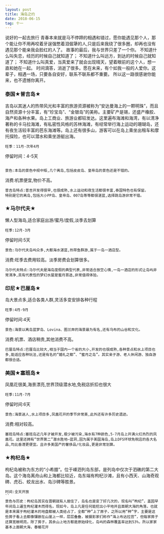 ```yaml
---
layout: post
title: 海岛之约
date: 2018-06-15
tag: 十一
---
```

  说好的一起去旅行
  青春本来就是马不停蹄的相遇和错过，愿你能遇见那个人，那个能让你不用再咬着牙逞强憋着泪倔犟的人,只是后来我绕了很多圈，却再也没有遇见那个能亲我会脸红的人了。
  故事的最后，我与世界只差了一个你。
  不知道什么叫失恋，经历的时候自己就知道了；
  不知道什么叫远方，到达的时候自己就知道了；
  不知道什么叫真爱，当真爱来了就会出现晴天，望着眼前的这个人，想一直和她在一起。
  时间滴答，消逝了很多。愿在未来，有个如我一般的人爱你。这辈子，相遇一场，只要各自安好，联系不联系都不重要。
  所以这一路很感谢你能来，也不遗憾你离开。 
### 泰国★普吉岛★
吉岛以其迷人的热带风光和丰富的旅游资源被称为“安达曼海上的一颗明珠”，而且自然资源十分丰富，有“珍宝岛”、“金银岛”的美称。主要矿产是锡，还盛产橡胶、海产和各种水果。岛上工商业、旅游业都较发达。这里遍布海滩和海湾，有以清净著称的卡马拉海滩，有私密性风格的苏林海滩，有经常举行海上运动的珊瑚岛，还有夜生活较丰富的芭东海滩等。岛上还有很多山，游客可以在岛上乘坐出租车和摩托探险，也可以潜水和乘坐游艇出海。
```
旺季：11月-次年4月
```
停留时间：4-5天
```

景色:本岛的景色中规中矩,几个离岛,包括皮皮岛、皇帝岛的景色还是不错的。
```
消费:机票便宜,物价不高。
```
普吉岛特点:普吉开发得很早,也很成熟,水上运动和夜生活都很丰富,泰国特色也有保留。
特别是它的离岛,包括大小PP岛、皇帝岛、007岛等等都很湛蓝,选择跳岛游非常不错。

```
### ★马尔代夫★

懒人型海岛,适合家庭出游/蜜月/度假,淡季去划算
```
旺季:12月-3月
```
停留时间:5天
```
景色:马尔代夫岛屿众多,大都海水湛蓝,热带鱼群游,属于一岛一酒店型。
```
消费:旺季去费用较高。淡季房费会划算很多。
```
马尔代夫特点:马尔代夫是海岛度假的典型代表,非常适合放空心情,一岛一酒店的形式让岛屿非常清净,具有代表性的梦幻水屋是蜜月首选,非常值得体验。
```
### 印尼★巴厘岛★

岛大景点多,适合各类人群,灵活多变安排各种行程
```
旺季:4月-9月
```
停留时间:4天
```
景色:海景以离岛蓝梦岛、Lovina、图兰奔的海景最为有名,还有乌布的山谷和文化。
```
消费:机票、酒店稍贵,其他消费不高。
```
巴厘岛特点:巴厘岛比较大,相当于国内一个省的大小,开发的也很成熟,各种景点和水上项目也多,能适应各种玩法,还是有名的“婚礼之都”、“蜜月之岛”。其实亲子游、老人休闲游、独自游都很合适。
```
### 美国★塞班岛★

凤凰花很美,海景漂亮,世界顶级潜水地,免税店折扣也很大
```
旺季:11月-7月
```
停留时间:6天
```
景色:海景迷人,水上项目多,凤凰花开的季节非常美,此外还有许多历史遗迹。
```
消费:相对较高。
```
塞班岛特点:塞班岛近几年才被开发,极少被污染,海水有7种颜色,5-7月岛上开满火红热烈的凤凰花。这里还拥有“世界第二”潜水胜地—蓝洞,因为属于美国海岛,岛上DFS环球免税店的各大名品,均比香港更便宜。且许多美国产的奢侈品/化妆品,更是非常划算。
```
### ★枸杞岛★
   枸杞岛被称为东方的“小希腊”。位于嵊泗列岛东部，是列岛中仅次于泗礁的第二大岛。这个海岛离舟山和上海都比较近，岛东端有枸杞沙滩，且有小西天、山海奇观碑、虎石、蛟龙出水、岛沙碑等胜景。
```
时间:全天开放
``
景色与历史：枸杞岛其实在晋朝就有人居住了，岛名也是变了好几次的，现名叫“枸杞”，盖因早年间岛上遍生枸杞灌木而得名，现如今，岛上凡是任何能挖出小平地并且面朝大海的角落，也就是本来属于枸杞灌木的地盘都被人类给占了，全都“种”上了房子，之所以用“种”字，主要是这些房子看上去都像镶嵌在山崖上一样，层层叠叠，被摄影家们称作“海上布达拉宫”，但每家房子还算宽敞明亮，除了房子，其余山上地方都是原始绿化，岛屿的森林覆盖率达到53%，所以家家基本上面朝大海，春暖花开
```
